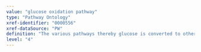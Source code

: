 ```yaml
---
value: "glucose oxidation pathway"
type: "Pathway Ontology"
xref-identifier: "0000556"
xref-dataSource: "PW"
definition: "The various pathways thereby glucose is converted to other compounds to yield primarily ATP. The final oxidation of glucose to carbon dioxide and water produces a net of 38 molecules of ATP per molecule of glucose."
level: "4"
---
```

